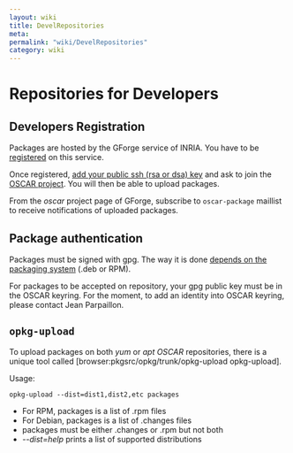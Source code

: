 ```yaml
---
layout: wiki
title: DevelRepositories
meta: 
permalink: "wiki/DevelRepositories"
category: wiki
---
```

<!-- Name: DevelRepositories -->
<!-- Version: 2 -->
<!-- Author: jparpail -->

# Repositories for Developers

## Developers Registration

Packages are hosted by the GForge service of INRIA. You have to be [registered](http://gforge.inria.fr/account/register.php) on this service.

Once registered, [add your public ssh (rsa or dsa) key](https://gforge.inria.fr/account/editsshkeys.php) and ask to join the [OSCAR project](https://gforge.inria.fr/projects/oscar). You will then be able to upload packages.

From the *oscar* project page of GForge, subscribe to `oscar-package` maillist to receive notifications of uploaded packages.

## Package authentication

Packages must be signed with gpg. The way it is done [depends on the packaging system](wiki/Packaging#PackageSignature) (.deb or RPM).

For packages to be accepted on repository, your gpg public key must be in the OSCAR keyring. For the moment, to add an identity into OSCAR keyring, please contact Jean Parpaillon.

## `opkg-upload`

To upload packages on both _yum_ or _apt_ *OSCAR* repositories, there is a unique tool called [browser:pkgsrc/opkg/trunk/opkg-upload opkg-upload].

Usage:


    opkg-upload --dist=dist1,dist2,etc packages

 * For RPM, packages is a list of .rpm files
 * For Debian, packages is a list of .changes files
 * packages must be either .changes or .rpm but not both
 * _--dist=help_ prints a list of supported distributions
